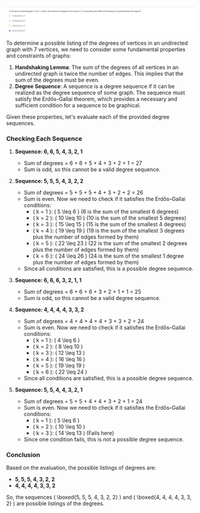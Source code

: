 ![1719298809594](image/possible_degree/1719298809594.png)



To determine a possible listing of the degrees of vertices in an undirected graph with 7 vertices, we need to consider some fundamental properties and constraints of graphs:

1. **Handshaking Lemma**: The sum of the degrees of all vertices in an undirected graph is twice the number of edges. This implies that the sum of the degrees must be even.
2. **Degree Sequence**: A sequence is a degree sequence if it can be realized as the degree sequence of some graph. The sequence must satisfy the Erdős–Gallai theorem, which provides a necessary and sufficient condition for a sequence to be graphical.

Given these properties, let's evaluate each of the provided degree sequences.

### Checking Each Sequence

1. **Sequence: 6, 6, 5, 4, 3, 2, 1**

   - Sum of degrees = 6 + 6 + 5 + 4 + 3 + 2 + 1 = 27
   - Sum is odd, so this cannot be a valid degree sequence.
2. **Sequence: 5, 5, 5, 4, 3, 2, 2**

   - Sum of degrees = 5 + 5 + 5 + 4 + 3 + 2 + 2 = 26
   - Sum is even. Now we need to check if it satisfies the Erdős–Gallai conditions:
     - \( k = 1 \): \( 5 \leq 6 \) (6 is the sum of the smallest 6 degrees)
     - \( k = 2 \): \( 10 \leq 10 \) (10 is the sum of the smallest 5 degrees)
     - \( k = 3 \): \( 15 \leq 15 \) (15 is the sum of the smallest 4 degrees)
     - \( k = 4 \): \( 19 \leq 19 \) (19 is the sum of the smallest 3 degrees plus the number of edges formed by them)
     - \( k = 5 \): \( 22 \leq 23 \) (22 is the sum of the smallest 2 degrees plus the number of edges formed by them)
     - \( k = 6 \): \( 24 \leq 26 \) (24 is the sum of the smallest 1 degree plus the number of edges formed by them)
   - Since all conditions are satisfied, this is a possible degree sequence.
3. **Sequence: 6, 6, 6, 3, 2, 1, 1**

   - Sum of degrees = 6 + 6 + 6 + 3 + 2 + 1 + 1 = 25
   - Sum is odd, so this cannot be a valid degree sequence.
4. **Sequence: 4, 4, 4, 4, 3, 3, 2**

   - Sum of degrees = 4 + 4 + 4 + 4 + 3 + 3 + 2 = 24
   - Sum is even. Now we need to check if it satisfies the Erdős–Gallai conditions:
     - \( k = 1 \): \( 4 \leq 6 \)
     - \( k = 2 \): \( 8 \leq 10 \)
     - \( k = 3 \): \( 12 \leq 13 \)
     - \( k = 4 \): \( 16 \leq 16 \)
     - \( k = 5 \): \( 19 \leq 19 \)
     - \( k = 6 \): \( 22 \leq 24 \)
   - Since all conditions are satisfied, this is a possible degree sequence.
5. **Sequence: 5, 5, 4, 4, 3, 2, 1**

   - Sum of degrees = 5 + 5 + 4 + 4 + 3 + 2 + 1 = 24
   - Sum is even. Now we need to check if it satisfies the Erdős–Gallai conditions:
     - \( k = 1 \): \( 5 \leq 6 \)
     - \( k = 2 \): \( 10 \leq 10 \)
     - \( k = 3 \): \( 14 \leq 13 \) (Fails here)
   - Since one condition fails, this is not a possible degree sequence.

### Conclusion

Based on the evaluation, the possible listings of degrees are:

- **5, 5, 5, 4, 3, 2, 2**
- **4, 4, 4, 4, 3, 3, 2**

So, the sequences \( \boxed{5, 5, 5, 4, 3, 2, 2} \) and \( \boxed{4, 4, 4, 4, 3, 3, 2} \) are possible listings of the degrees.
